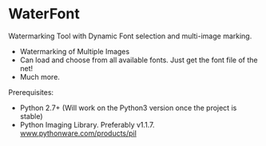 WaterFont
=========

Watermarking Tool with Dynamic Font selection and multi-image marking.

* Watermarking of Multiple Images
* Can load and choose from all available fonts. Just get the font file of the net!
* Much more.

Prerequisites:
* Python 2.7+ (Will work on the Python3 version once the project is stable)
* Python Imaging Library. Preferably v1.1.7. www.pythonware.com/products/pil
